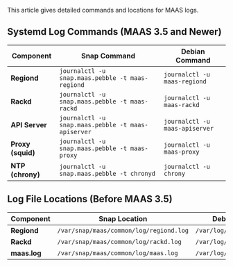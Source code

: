This article gives detailed commands and locations for MAAS logs.

## Systemd Log Commands (MAAS 3.5 and Newer)

|**Component**|**Snap Command**|**Debian Command**|
| --- | --- | --- |
|**Regiond**|`journalctl -u snap.maas.pebble -t maas-regiond`|`journalctl -u maas-regiond`|
|**Rackd**|`journalctl -u snap.maas.pebble -t maas-rackd`|`journalctl -u maas-rackd`|
|**API Server**|`journalctl -u snap.maas.pebble -t maas-apiserver`|`journalctl -u maas-apiserver`|
|**Proxy (squid)**|`journalctl -u snap.maas.pebble -t maas-proxy`|`journalctl -u maas-proxy`|
|**NTP (chrony)**|`journalctl -u snap.maas.pebble -t chronyd`|`journalctl -u chrony`|

## Log File Locations (Before MAAS 3.5)

|**Component**|**Snap Location**|**Debian Location**|
| --- | --- | --- |
|**Regiond**|`/var/snap/maas/common/log/regiond.log`|`/var/log/maas/regiond.log`|
|**Rackd**|`/var/snap/maas/common/log/rackd.log`|`/var/log/maas/rackd.log`|
|**maas.log**|`/var/snap/maas/common/log/maas.log`|`/var/log/maas/maas.log`|
